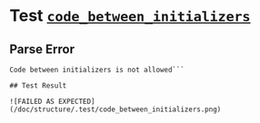 # Test [`code_between_initializers`](/doc/structure/workbench.md#L203)

## Parse Error

```,plain
Code between initializers is not allowed```

## Test Result

![FAILED AS EXPECTED](/doc/structure/.test/code_between_initializers.png)
